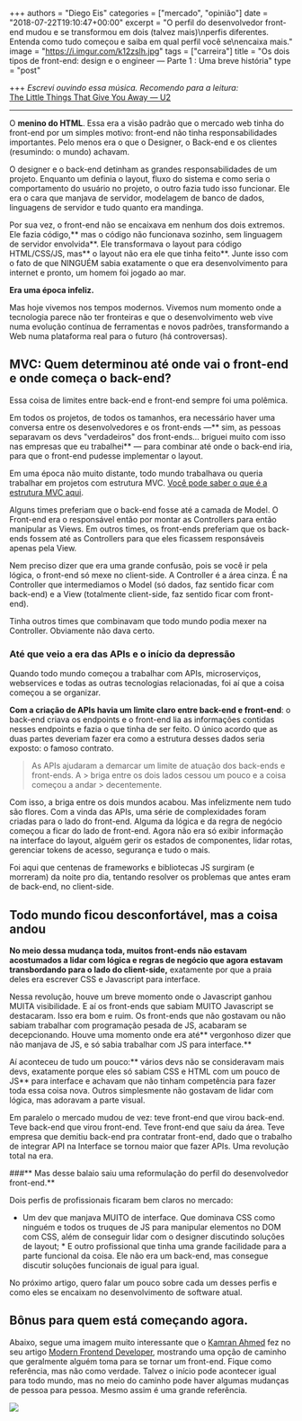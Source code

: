 +++
authors = "Diego Eis"
categories = ["mercado", "opinião"]
date = "2018-07-22T19:10:47+00:00"
excerpt = "O perfil do desenvolvedor front-end mudou e se transformou em dois (talvez mais)\nperfis diferentes. Entenda como tudo começou e saiba em qual perfil você se\nencaixa mais."
image = "https://i.imgur.com/k12zslh.jpg"
tags = ["carreira"]
title = "Os dois tipos de front-end: design e o engineer — Parte 1 : Uma breve história"
type = "post"

+++
_Escrevi ouvindo essa música. Recomendo para a leitura:_   
[The Little Things That Give You Away — U2](https://open.spotify.com/track/4hZBQElqZGij1ffHQdMQVa?si=zyzRE-HxRXe7S26VhMCe4g)

***

O **menino do HTML**. Essa era a visão padrão que o mercado web tinha do front-end por um simples motivo: front-end não tinha responsabilidades importantes. Pelo menos era o que o Designer, o Back-end e os clientes (resumindo: o mundo) achavam.

O designer e o back-end detinham as grandes responsabilidades de um projeto. Enquanto um definia o layout, fluxo do sistema e como seria o comportamento do usuário no projeto, o outro fazia tudo isso funcionar. Ele era o cara que manjava de servidor, modelagem de banco de dados, linguagens de servidor e tudo quanto era mandinga.

Por sua vez, o front-end não se encaixava em nenhum dos dois extremos. Ele fazia código,** mas o código não funcionava sozinho, sem linguagem de servidor envolvida**. Ele transformava o layout para código HTML/CSS/JS, mas** o layout não era ele que tinha feito**. Junte isso com o fato de que NINGUÉM sabia exatamente o que era desenvolvimento para internet e pronto, um homem foi jogado ao mar.

**Era uma época infeliz.**

Mas hoje vivemos nos tempos modernos. Vivemos num momento onde a tecnologia parece não ter fronteiras e que o desenvolvimento web vive numa evolução contínua de ferramentas e novos padrões, transformando a Web numa plataforma real para o futuro (há controversas).

## MVC: Quem determinou até onde vai o front-end e onde começa o back-end?

Essa coisa de limites entre back-end e front-end sempre foi uma polêmica.

Em todos os projetos, de todos os tamanhos, era necessário haver uma conversa entre os desenvolvedores e os front-ends —** sim, as pessoas separavam os devs "verdadeiros" dos front-ends… briguei muito com isso nas empresas que eu trabalhei** — para combinar até onde o back-end iria, para que o front-end pudesse implementar o layout.

Em uma época não muito distante, todo mundo trabalhava ou queria trabalhar em projetos com estrutura MVC. [Você pode saber o que é a estrutura MVC aqui](https://tableless.com.br/entendendo-o-padrao-mvc-na-pratica/).

Alguns times preferiam que o back-end fosse até a camada de Model. O Front-end era o responsável então por montar as Controllers para então manipular as Views. Em outros times, os front-ends preferiam que os back-ends fossem até as Controllers para que eles ficassem responsáveis apenas pela View.

Nem preciso dizer que era uma grande confusão, pois se você ir pela lógica, o front-end só mexe no client-side. A Controller é a área cinza. É na Controller que intermediamos o Model (só dados, faz sentido ficar com back-end) e a View (totalmente client-side, faz sentido ficar com front-end).

Tinha outros times que combinavam que todo mundo podia mexer na Controller. Obviamente não dava certo.

### Até que veio a era das APIs e o início da depressão

Quando todo mundo começou a trabalhar com APIs, microserviços, webservices e todas as outras tecnologias relacionadas, foi aí que a coisa começou a se organizar.

**Com a criação de APIs havia um limite claro entre back-end e front-end**: o back-end criava os endpoints e o front-end lia as informações contidas nesses endpoints e fazia o que tinha de ser feito. O único acordo que as duas partes deveriam fazer era como a estrutura desses dados seria exposto: o famoso contrato.

> As APIs ajudaram a demarcar um limite de atuação dos back-ends e front-ends. A > briga entre os dois lados cessou um pouco e a coisa começou a andar > decentemente.

Com isso, a briga entre os dois mundos acabou. Mas infelizmente nem tudo são flores. Com a vinda das APIs, uma série de complexidades foram criadas para o lado do front-end. Alguma da lógica e da regra de negócio começou a ficar do lado de front-end. Agora não era só exibir informação na interface do layout, alguém gerir os estados de componentes, lidar rotas, gerenciar tokens de acesso, segurança e tudo o mais.

Foi aqui que centenas de frameworks e bibliotecas JS surgiram (e morreram) da noite pro dia, tentando resolver os problemas que antes eram de back-end, no client-side.

## Todo mundo ficou desconfortável, mas a coisa andou

**No meio dessa mudança toda, muitos front-ends não estavam acostumados a lidar com lógica e regras de negócio que agora estavam transbordando para o lado do client-side,** exatamente por que a praia deles era escrever CSS e Javascript para interface.

Nessa revolução, houve um breve momento onde o Javascript ganhou MUITA visibilidade. E aí os front-ends que sabiam MUITO Javascript se destacaram. Isso era bom e ruim. Os front-ends que não gostavam ou não sabiam trabalhar com programação pesada de JS, acabaram se decepcionando. Houve uma momento onde era até** vergonhoso dizer que não manjava de JS, e só sabia trabalhar com JS para interface.**

Aí aconteceu de tudo um pouco:** vários devs não se consideravam mais devs, exatamente porque eles só sabiam CSS e HTML com um pouco de JS** para interface e achavam que não tinham competência para fazer toda essa coisa nova. Outros simplesmente não gostavam de lidar com lógica, mas adoravam a parte visual.

Em paralelo o mercado mudou de vez: teve front-end que virou back-end. Teve back-end que virou front-end. Teve front-end que saiu da área. Teve empresa que demitiu back-end pra contratar front-end, dado que o trabalho de integrar API na Interface se tornou maior que fazer APIs. Uma revolução total na era.

\###** Mas desse balaio saiu uma reformulação do perfil do desenvolvedor front-end.**

Dois perfis de profissionais ficaram bem claros no mercado:

* Um dev que manjava MUITO de interface. Que dominava CSS como ninguém e todos os   truques de JS para manipular elementos no DOM com CSS, além de conseguir lidar   com o designer discutindo soluções de layout; \* E outro profissional que tinha uma grande facilidade para a parte funcional da   coisa. Ele não era um back-end, mas consegue discutir soluções funcionais de   igual para igual.

No próximo artigo, quero falar um pouco sobre cada um desses perfis e como eles se encaixam no desenvolvimento de software atual.

## Bônus para quem está começando agora.

Abaixo, segue uma imagem muito interessante que o [Kamran Ahmed](https://medium.com/@kamranahmedse) fez no seu artigo [Modern Frontend Developer](https://medium.com/tech-tajawal/modern-frontend-developer-in-2018-4c2072fa2b9c), mostrando uma opção de caminho que geralmente alguém toma para se tornar um front-end. Fique como referência, mas não como verdade. Talvez o início pode acontecer igual para todo mundo, mas no meio do caminho pode haver algumas mudanças de pessoa para pessoa. Mesmo assim é uma grande referência.

![](https://cdn-images-1.medium.com/max/1000/1\*w9QmGI34BP7sDpbyMoj7LQ.png)